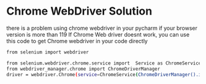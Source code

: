 # Chrome WebDriver Solution
there is a problem using chrome webdriver in your pycharm if your browser version is more than 119
If Chrome Web driver doesnt work, you can use this code to get Chrome webdriver in your code directly
```bash
from selenium import webdriver

from selenium.webdriver.chrome.service import  Service as ChromeService
from webdriver_manager.chrome import ChromeDriverManager
driver = webdriver.Chrome(service=ChromeService(ChromeDriverManager().install()))
```
